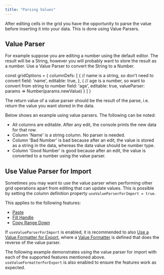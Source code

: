 ```yaml
---
title: "Parsing Values"
---
```


After editing cells in the grid you have the opportunity to parse the value before inserting it into your data. This is done using Value Parsers.

## Value Parser

For example suppose you are editing a number using the default editor. The result will be a String, however you will probably want to store the result as a number. Use a Value Parser to convert the String to a Number.

<snippet spaceBetweenProperties="true">
const gridOptions = {
    columnDefs: [
        {
            // name is a string, so don't need to convert
            field: 'name',
            editable: true,
        },
        {
            // age is a number, so want to convert from string to number
            field: 'age',
            editable: true,
            valueParser: params => Number(params.newValue)
        }
    ]
}
</snippet>

<api-documentation source='column-properties/properties.json' section="editing" names='["valueParser"]' ></api-documentation>

The return value of a value parser should be the result of the parse, i.e. return the value you want stored in the data.

Below shows an example using value parsers. The following can be noted:

- All columns are editable. After any edit, the console prints the new data for that row.
- Column 'Name' is a string column. No parser is needed.
- Column 'Bad Number' is bad because after an edit, the value is stored as a string in the data, whereas the data value should be number type.
- Column 'Good Number' is good because after an edit, the value is converted to a number using the value parser.

<grid-example title='Value Parsers' name='example-parsers' type='generated' options='{ "exampleHeight": 550 }'></grid-example>

## Use Value Parser for Import

Sometimes you may want to use the value parser when performing other grid operations apart from editing that can update values. This is possible by setting the column definition property `useValueParserForImport = true`.

<api-documentation source='column-properties/properties.json' section="editing" names='["useValueParserForImport"]' ></api-documentation>

This applies to the following features:
- [Paste](/clipboard/#processing-pasted-data)
- [Fill Handle](/range-selection-fill-handle/)
- [Copy Range Down](/range-selection/#copy-range-down)

If `useValueParserForImport` is enabled, it is recommended to also [Use a Value Formatter for Export](/value-formatters/#use-value-formatter-for-export), where a [Value Formatter](/value-formatters/) is defined that does the reverse of the value parser.

The following example demonstrates using the value parser for import with each of the supported features mentioned above. `useValueFormatterForExport` is also enabled to ensure the features work as expected.

<grid-example title='Use Value Parser for Import' name='use-value-parser-for-import' type='generated' options='{ "enterprise": true, "modules": ["clientside", "range", "clipboard"] }'></grid-example>
